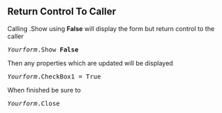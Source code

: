 <h2>Return Control To Caller</h2>

Calling .Show using <b>False</b> will display the form but return control to the caller

<pre>
<em>Yourform</em>.Show <b>False</b>
</pre>

Then any properties which are updated will be displayed

<pre>
<em>Yourform</em>.CheckBox1 = True
</pre>

When finished be sure to

<pre>
<em>Yourform</em>.Close
</pre>
